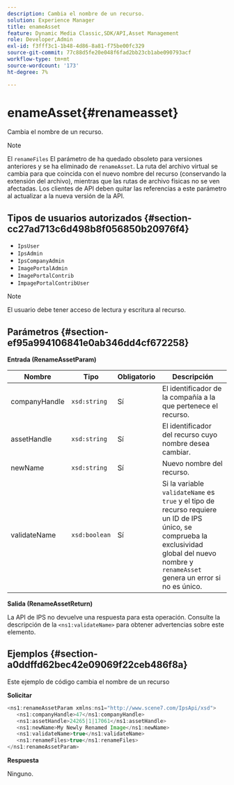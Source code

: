 ```yaml
---
description: Cambia el nombre de un recurso.
solution: Experience Manager
title: enameAsset
feature: Dynamic Media Classic,SDK/API,Asset Management
role: Developer,Admin
exl-id: f3fff3c1-1b48-4d86-8a81-f75be00fc329
source-git-commit: 77c88d5fe20e048f6fad2bb23cb1abe090793acf
workflow-type: tm+mt
source-wordcount: '173'
ht-degree: 7%

---
```


# enameAsset{#renameasset}

Cambia el nombre de un recurso.

>[!NOTE]
>
>El `renameFiles` El parámetro de ha quedado obsoleto para versiones anteriores y se ha eliminado de `renameAsset`. La ruta del archivo virtual se cambia para que coincida con el nuevo nombre del recurso (conservando la extensión del archivo), mientras que las rutas de archivo físicas no se ven afectadas. Los clientes de API deben quitar las referencias a este parámetro al actualizar a la nueva versión de la API.

## Tipos de usuarios autorizados {#section-cc27ad713c6d498b8f056850b20976f4}

* `IpsUser`
* `IpsAdmin`
* `IpsCompanyAdmin`
* `ImagePortalAdmin`
* `ImagePortalContrib`
* `ImpagePortalContribUser`

>[!NOTE]
>
>El usuario debe tener acceso de lectura y escritura al recurso.

## Parámetros {#section-ef95a994106841e0ab346dd4cf672258}

**Entrada (RenameAssetParam)**

| Nombre | Tipo | Obligatorio | Descripción |
|---|---|---|---|
| companyHandle | `xsd:string` | Sí | El identificador de la compañía a la que pertenece el recurso. |
| assetHandle | `xsd:string` | Sí | El identificador del recurso cuyo nombre desea cambiar. |
| newName | `xsd:string` | Sí | Nuevo nombre del recurso. |
| validateName | `xsd:boolean` | Sí | Si la variable `validateName` es `true` y el tipo de recurso requiere un ID de IPS único, se comprueba la exclusividad global del nuevo nombre y `renameAsset` genera un error si no es único. |

**Salida (RenameAssetReturn)**

La API de IPS no devuelve una respuesta para esta operación. Consulte la descripción de la `<ns1:validateName>` para obtener advertencias sobre este elemento.

## Ejemplos {#section-a0ddffd62bec42e09069f22ceb486f8a}

Este ejemplo de código cambia el nombre de un recurso

**Solicitar**

```java
<ns1:renameAssetParam xmlns:ns1="http://www.scene7.com/IpsApi/xsd">
   <ns1:companyHandle>47</ns1:companyHandle>
   <ns1:assetHandle>24265|1|17061</ns1:assetHandle>
   <ns1:newName>My Newly Renamed Image</ns1:newName>
   <ns1:validateName>true</ns1:validateName>
   <ns1:renameFiles>true</ns1:renameFiles>
</ns1:renameAssetParam>
```

**Respuesta**

Ninguno.
